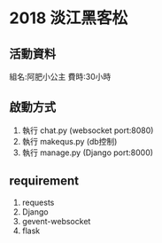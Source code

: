 # 2018 淡江黑客松
## 活動資料
組名:阿肥小公主
費時:30小時

## 啟動方式
1. 執行 chat.py (websocket port:8080)
2. 執行 makequs.py (db控制)
3. 執行 manage.py (Django port:8000)

## requirement
1. requests
2. Django
3. gevent-websocket
4. flask
